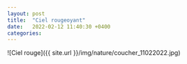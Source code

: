 ```yaml
---
layout: post
title:  "Ciel rougeoyant"
date:   2022-02-12 11:40:30 +0400
categories: 
---
```



![Ciel rouge]({{ site.url }}/img/nature/coucher_11022022.jpg)
